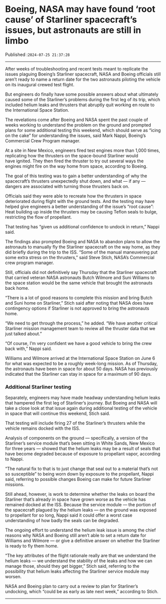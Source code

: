 # Boeing, NASA may have found ‘root cause’ of Starliner spacecraft’s issues, but astronauts are still in limbo

Published :`2024-07-25 21:37:28`

---

After weeks of troubleshooting and recent tests meant to replicate the issues plaguing Boeing’s Starliner spacecraft, NASA and Boeing officials still aren’t ready to name a return date for the two astronauts piloting the vehicle on its inaugural crewed test flight.

But engineers do finally have some possible answers about what ultimately caused some of the Starliner’s problems during the first leg of its trip, which included helium leaks and thrusters that abruptly quit working en route to the International Space Station.

The revelations come after Boeing and NASA spent the past couple of weeks working to understand the problem on the ground and prompted plans for some additional testing this weekend, which should serve as “icing on the cake” for understanding the issues, said Mark Nappi, Boeing’s Commercial Crew Program manager.

At a site in New Mexico, engineers fired test engines more than 1,000 times, replicating how the thrusters on the space-bound Starliner would have ignited. They then fired the thruster to try out several ways the engines might fire on the way home from space, according to Boeing.

The goal of this testing was to gain a better understanding of why the spacecraft’s thrusters unexpectedly shut down, and what — if any — dangers are associated with turning those thrusters back on.

Officials said they were able to recreate how the thrusters in space deteriorated during flight with the ground tests. And the testing may have helped give engineers a better understanding of the issue’s “root cause”: Heat building up inside the thrusters may be causing Teflon seals to bulge, restricting the flow of propellant.

That testing has “given us additional confidence to undock in return,” Nappi said.

The findings also prompted Boeing and NASA to abandon plans to allow the astronauts to manually fly the Starliner spacecraft on the way home, as they did briefly during the trip to the ISS. “Some of the manual maneuvering put some extra stress on the thrusters,” said Steve Stich, NASA’s Commercial crew program manager.

Still, officials did not definitively say Thursday that the Starliner spacecraft that carried veteran NASA astronauts Butch Wilmore and Suni Williams to the space station would be the same vehicle that brought the astronauts back home.

“There is a lot of good reasons to complete this mission and bring Butch and Suni home on Starliner,” Stich said after noting that NASA does have contingency options if Starliner is not approved to bring the astronauts home.

“We need to get through the process,” he added. “We have another critical Starliner mission management team to review all the thruster data that we just talked about.”

“Of course, I’m very confident we have a good vehicle to bring the crew back with,” Nappi said.

Williams and Wilmore arrived at the International Space Station on June 6 for what was expected to be a roughly week-long mission. As of Thursday, the astronauts have been in space for about 50 days. NASA has previously indicated that the Starliner can stay in space for a maximum of 90 days.

### Additional Starliner testing

Separately, engineers may have made headway understanding helium leaks that hampered the first leg of Starliner’s journey. But Boeing and NASA will take a close look at that issue again during additional testing of the vehicle in space that will continue this weekend, Stich said.

That testing will include firing 27 of the Starliner’s thrusters while the vehicle remains docked with the ISS.

Analysis of components on the ground — specifically, a version of the Starliner’s service module that’s been sitting in White Sands, New Mexico for three years — showed that the helium leaks may be a result of seals that have become degraded because of exposure to propellant vapor, according to Nappi.

“The natural fix to that is to just change that seal out to a material that’s not so susceptible” to being worn down by exposure to the propellant, Nappi said, referring to possible changes Boeing can make for future Starliner missions.

Still ahead, however, is work to determine whether the leaks on board the Starliner that’s already in space have grown worse as the vehicle has remained docked at the ISS. Because the service module — the portion of the spacecraft plagued by the helium leaks — on the ground was exposed to propellant for so long, Nappi said it could offer a worst case understanding of how badly the seals can be degraded.

The ongoing effort to understand the helium leak issue is among the chief reasons why NASA and Boeing still aren’t able to set a return date for Williams and Wilmore — or give a definitive answer on whether the Starliner is ready to fly them home.

“The key attributes of the flight rationale really are that we understand the helium leaks — we understand the stability of the leaks and how we can manage those, should they get bigger,” Stich said, referring to the possibility that helium leaks affecting the Starliner service module may worsen.

NASA and Boeing plan to carry out a review to plan for Starliner’s undocking, which “could be as early as late next week,” according to Stich.

---

